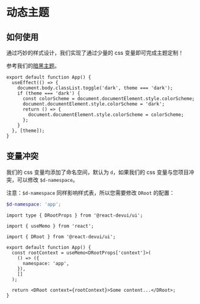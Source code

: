 # 动态主题

## 如何使用

通过巧妙的样式设计，我们实现了通过少量的 css 变量即可完成主题定制！

参考我们的[暗黑主题](https://github.com/DevCloudFE/react-devui/blob/main/packages/ui/src/styles/theme-dark.scss)。

```tsx
export default function App() {
  useEffect(() => {
    document.body.classList.toggle('dark', theme === 'dark');
    if (theme === 'dark') {
      const colorScheme = document.documentElement.style.colorScheme;
      document.documentElement.style.colorScheme = 'dark';
      return () => {
        document.documentElement.style.colorScheme = colorScheme;
      };
    }
  }, [theme]);
}
```

## 变量冲突

我们的 css 变量均添加了命名空间，默认为 `d`，如果我们的 css 变量与您项目冲突，可以修改 `$d-namespace`。

注意：`$d-namespace` 同样影响样式表，所以您需要修改 `DRoot` 的配置：

```scss
$d-namespace: 'app';
```

```tsx
import type { DRootProps } from '@react-devui/ui';

import { useMemo } from 'react';

import { DRoot } from '@react-devui/ui';

export default function App() {
  const rootContext = useMemo<DRootProps['context']>(
    () => ({
      namespace: 'app',
    }),
    []
  );

  return <DRoot context={rootContext}>Some content...</DRoot>;
}
```
